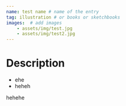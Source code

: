 ```yaml
---
name: test name # name of the entry
tag: illustration # or books or sketchbooks
images:  # add images
    - assets/img/test.jpg
    - assets/img/test2.jpg
---
```


# Description
- ehe
- heheh

hehehe